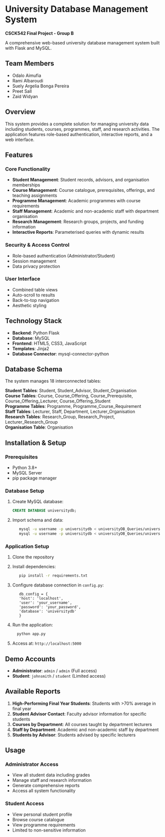 # University Database Management System

**CSCK542 Final Project - Group B**

A comprehensive web-based university database management system built with Flask and MySQL.

## Team Members

- Odalo Aimufia
- Rami Albaroudi
- Suely Argelia Bonga Pereira
- Preet Sall
- Zaid Widyan

## Overview

This system provides a complete solution for managing university data including students, courses, programmes, staff, and research activities. The application features role-based authentication, interactive reports, and a web interface.

## Features

### Core Functionality

- **Student Management**: Student records, advisors, and organisation memberships
- **Course Management**: Course catalogue, prerequisites, offerings, and teaching assignments
- **Programme Management**: Academic programmes with course requirements
- **Staff Management**: Academic and non-academic staff with department organisation
- **Research Management**: Research groups, projects, and funding information
- **Interactive Reports**: Parameterised queries with dynamic results

### Security & Access Control

- Role-based authentication (Administrator/Student)
- Session management
- Data privacy protection

### User Interface

- Combined table views
- Auto-scroll to results
- Back-to-top navigation
- Aesthetic styling

## Technology Stack

- **Backend**: Python Flask
- **Database**: MySQL
- **Frontend**: HTML5, CSS3, JavaScript
- **Templates**: Jinja2
- **Database Connector**: mysql-connector-python

## Database Schema

The system manages 18 interconnected tables:

**Student Tables**: Student, Student_Advisor, Student_Organisation  
**Course Tables**: Course, Course_Offering, Course_Prerequisite, Course_Offering_Lecturer, Course_Offering_Student  
**Programme Tables**: Programme, Programme_Course_Requirement  
**Staff Tables**: Lecturer, Staff, Department, Lecturer_Organisation  
**Research Tables**: Research_Group, Research_Project, Lecturer_Research_Group  
**Organisation Table**: Organisation

## Installation & Setup

### Prerequisites

- Python 3.8+
- MySQL Server
- pip package manager

### Database Setup

1. Create MySQL database:

   ```sql
   CREATE DATABASE universitydb;
   ```

2. Import schema and data:
   ```bash
      mysql -u username -p universitydb < universityDB_Queries/universityDB_DDL.sql
      mysql -u username -p universitydb < universityDB_Queries/universityDB_Data.sql
   ```

### Application Setup

1. Clone the repository
2. Install dependencies:

   ```bash
      pip install -r requirements.txt
   ```

3. Configure database connection in `config.py`:

   ```
      db_config = {
      'host': 'localhost',
      'user': 'your_username',
      'password': 'your_password',
      'database': 'universitydb'
      }
   ```

4. Run the application:

   ```bash
     python app.py
   ```

5. Access at: `http://localhost:5000`

## Demo Accounts

- **Administrator**: `admin` / `admin` (Full access)
- **Student**: `johnsmith` / `student` (Limited access)

## Available Reports

1. **High-Performing Final Year Students**: Students with >70% average in final year
2. **Student Advisor Contact**: Faculty advisor information for specific students
3. **Courses by Department**: All courses taught by department lecturers
4. **Staff by Department**: Academic and non-academic staff by department
5. **Students by Advisor**: Students advised by specific lecturers

## Usage

### Administrator Access

- View all student data including grades
- Manage staff and research information
- Generate comprehensive reports
- Access all system functionality

### Student Access

- View personal student profile
- Browse course catalogue
- View programme requirements
- Limited to non-sensitive information
